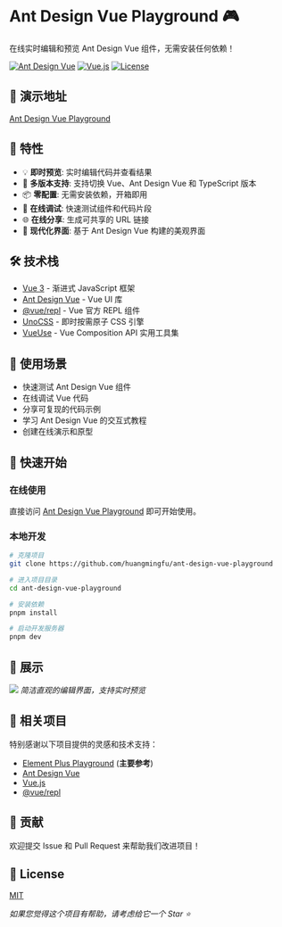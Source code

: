 # Ant Design Vue Playground 🎮

在线实时编辑和预览 Ant Design Vue 组件，无需安装任何依赖！

[![Ant Design Vue](https://img.shields.io/badge/Ant--Design--Vue-4.x-brightgreen)](https://www.antdv.com/)
[![Vue.js](https://img.shields.io/badge/Vue.js-3.x-brightgreen)](https://vuejs.org/)
[![License](https://img.shields.io/github/license/huangmingfu/ant-design-vue-playground)](LICENSE)

## 🚀 演示地址

[Ant Design Vue Playground](https://huangmingfu.github.io/ant-design-vue-playground)

## 🌟 特性

- 💡 **即时预览**: 实时编辑代码并查看结果
- 🧩 **多版本支持**: 支持切换 Vue、Ant Design Vue 和 TypeScript 版本
- 📦 **零配置**: 无需安装依赖，开箱即用
- 🔧 **在线调试**: 快速测试组件和代码片段
- 🌐 **在线分享**: 生成可共享的 URL 链接
- 🎨 **现代化界面**: 基于 Ant Design Vue 构建的美观界面

## 🛠️ 技术栈

- [Vue 3](https://github.com/vuejs/core) - 渐进式 JavaScript 框架
- [Ant Design Vue](https://github.com/vueComponent/ant-design-vue) - Vue UI 库
- [@vue/repl](https://github.com/vuejs/repl) - Vue 官方 REPL 组件
- [UnoCSS](https://github.com/unocss/unocss) - 即时按需原子 CSS 引擎
- [VueUse](https://github.com/vueuse/vueuse) - Vue Composition API 实用工具集

## 🎯 使用场景

- 快速测试 Ant Design Vue 组件
- 在线调试 Vue 代码
- 分享可复现的代码示例
- 学习 Ant Design Vue 的交互式教程
- 创建在线演示和原型

## 🚀 快速开始

### 在线使用

直接访问 [Ant Design Vue Playground](https://huangmingfu.github.io/ant-design-vue-playground) 即可开始使用。

### 本地开发

```bash
# 克隆项目
git clone https://github.com/huangmingfu/ant-design-vue-playground

# 进入项目目录
cd ant-design-vue-playground

# 安装依赖
pnpm install

# 启动开发服务器
pnpm dev
```

## 📸 展示

![](https://huangmingfu.github.io/drawing-bed/images/pic-go3a194383-eb2c-482b-97ce-7ddbe7338fa0.png)
*简洁直观的编辑界面，支持实时预览*

## 🔗 相关项目

特别感谢以下项目提供的灵感和技术支持：

- [Element Plus Playground](https://github.com/element-plus/element-plus-playground) (**主要参考**)
- [Ant Design Vue](https://github.com/vueComponent/ant-design-vue)
- [Vue.js](https://github.com/vuejs/core)
- [@vue/repl](https://github.com/vuejs/repl)

## 🤝 贡献

欢迎提交 Issue 和 Pull Request 来帮助我们改进项目！

## 📄 License

[MIT](./LICENSE)

*如果您觉得这个项目有帮助，请考虑给它一个 Star ⭐*
